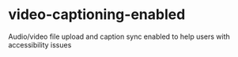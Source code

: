 # video-captioning-enabled
Audio/video file upload and caption sync enabled to help users with accessibility issues
